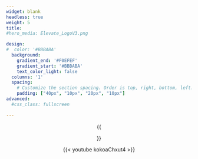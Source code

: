 ```yaml
---
widget: blank
headless: true
weight: 5
title:
#hero_media: Elevate_LogoV3.png

design:
#  color: '#BBBABA'
  background: 
    gradient_end: '#F0EFEF'
    gradient_start: '#BBBABA'
    text_color_light: false
  columns: '1'
  spacing:
    # Customize the section spacing. Order is top, right, bottom, left.
    padding: ["40px", "10px", "20px", "10px"]  
advanced:
  #css_class: fullscreen
 
---
```


<center>{{<figure src="Elevate_LogoV3.png" >}}

{{< youtube kokoaChxut4 >}}